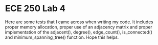 # ECE 250 Lab 4

Here are some tests that I came across when writing my code. It includes proper memory allocation, proper use of an adjacency matrix and proper implementation of the adjacent(), degree(), edge_count(), is_connected() and minimum_spanning_tree() function. Hope this helps.
